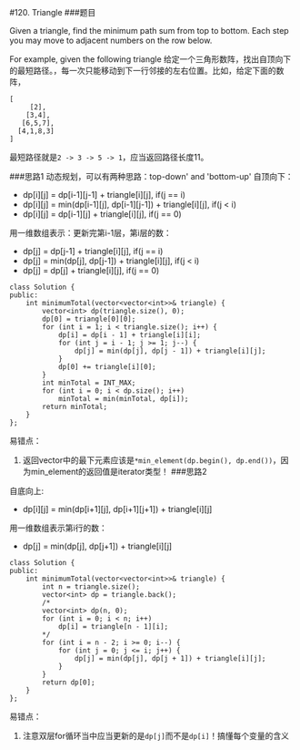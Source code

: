 #120. Triangle
###题目

Given a triangle, find the minimum path sum from top to bottom. Each step you may move to adjacent numbers on the row below.

For example, given the following triangle
给定一个三角形数阵，找出自顶向下的最短路径。，每一次只能移动到下一行邻接的左右位置。比如，给定下面的数阵，
```
[
     [2],
    [3,4],
   [6,5,7],
  [4,1,8,3]
]
```
最短路径就是`2 -> 3 -> 5 -> 1`，应当返回路径长度11。

###思路1
动态规划，可以有两种思路：top-down' and 'bottom-up'
自顶向下：
 - dp[i][j] = dp[i-1][j-1] + triangle[i][j], if(j == i)
 - dp[i][j] = min(dp[i-1][j], dp[i-1][j-1]) + triangle[i][j], if(j < i)
 - dp[i][j] = dp[i-1][j] + triangle[i][j], if(j == 0)
 
 用一维数组表示：更新完第i-1层，第i层的数：
 - dp[j] = dp[j-1] + triangle[i][j], if(j == i)
 - dp[j] = min(dp[j], dp[j-1]) + triangle[i][j], if(j < i)
 - dp[j] = dp[j] + triangle[i][j], if(j == 0)
 
```
class Solution {
public:
    int minimumTotal(vector<vector<int>>& triangle) {
        vector<int> dp(triangle.size(), 0);
        dp[0] = triangle[0][0];
        for (int i = 1; i < triangle.size(); i++) {
            dp[i] = dp[i - 1] + triangle[i][i];
            for (int j = i - 1; j >= 1; j--) {
                dp[j] = min(dp[j], dp[j - 1]) + triangle[i][j];
            }
            dp[0] += triangle[i][0];
        }
        int minTotal = INT_MAX;
        for (int i = 0; i < dp.size(); i++)
            minTotal = min(minTotal, dp[i]);
        return minTotal;
    }
};
```

易错点：

1. 返回vector中的最下元素应该是`*min_element(dp.begin(), dp.end())`，因为min_element的返回值是iterator类型！
###思路2

自底向上:
 - dp[i][j] = min(dp[i+1][j], dp[i+1][j+1]) + triangle[i][j]
 
 用一维数组表示第i行的数：
  - dp[j] = min(dp[j], dp[j+1]) + triangle[i][j]
 
```
class Solution {
public:
    int minimumTotal(vector<vector<int>>& triangle) {
        int n = triangle.size();
        vector<int> dp = triangle.back();
        /*
        vector<int> dp(n, 0);
        for (int i = 0; i < n; i++)
            dp[i] = triangle[n - 1][i];
        */
        for (int i = n - 2; i >= 0; i--) {
            for (int j = 0; j <= i; j++) {
                dp[j] = min(dp[j], dp[j + 1]) + triangle[i][j];
            }
        }
        return dp[0];
    }
};
```

易错点：
1. 注意双层for循环当中应当更新的是`dp[j]`而不是`dp[i]`！搞懂每个变量的含义
